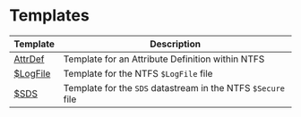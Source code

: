 # Templates
|Template|Description|
|------|-----------|
|[AttrDef](AttrDef.bt)|Template for an Attribute Definition within NTFS|
|[$LogFile](LogFile.bt)|Template for the NTFS `$LogFile` file|
|[$SDS](Sds.bt)|Template for the `SDS` datastream in the NTFS `$Secure` file|
